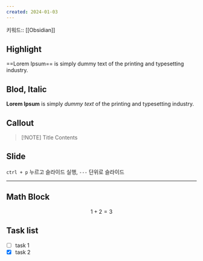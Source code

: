 ```yaml
---
created: 2024-01-03
---
```

키워드:: [[Obsidian]]

## Highlight

==Lorem Ipsum== is simply dummy text of the printing and typesetting industry.

## Blod, Italic

**Lorem Ipsum** is simply *dummy text* of the printing and typesetting industry.

## Callout

> [!NOTE] Title
> Contents

## Slide

`ctrl + p` 누르고 슬라이드 실행, `---` 단위로 슬라이드 

---

## Math Block

$$
1+2=3
$$

## Task list

- [ ] task 1
- [x] task 2
